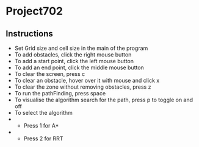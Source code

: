 # Project702
## Instructions

- Set Grid size and cell size in the main of the program
- To add obstacles, click the right mouse button
- To add a start point, click the left mouse button
- To add an end point, click the middle mouse button
- To clear the screen, press c
- To clear an obstacle, hover over it with mouse and click x
- To clear the zone without removing obstacles, press z
- To run the pathFinding, press space
- To visualise the algorithm search for the path, press p to toggle on and off
- To select the algorithm
- - Press 1 for A*
- - Press 2 for RRT